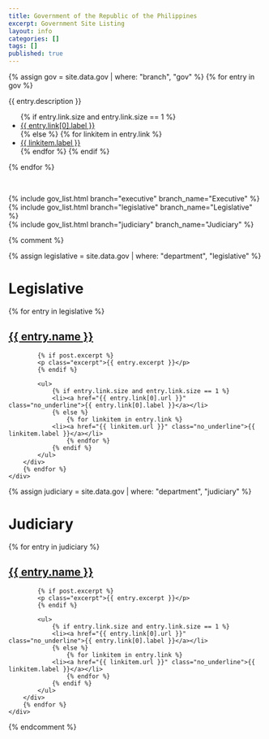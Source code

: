 ```yaml
---
title: Government of the Republic of the Philippines
excerpt: Government Site Listing
layout: info
categories: []
tags: []
published: true
---
```


{% assign gov = site.data.gov | where: "branch", "gov" %}
{% for entry in gov %}
<p>{{ entry.description }}</p>
<ul>
    {% if entry.link.size and entry.link.size == 1 %}
    <li><a href="{{ entry.link[0].url }}" class="no_underline">{{ entry.link[0].label }}</a></li>
    {% else %}
        {% for linkitem in entry.link %}
    <li><a href="{{ linkitem.url }}" class="no_underline">{{ linkitem.label }}</a></li>
        {% endfor %}
    {% endif %}
</ul>
{% endfor %}

&nbsp;

<div class="left_container">
{% include gov_list.html branch="executive" branch_name="Executive" %}
</div>

<div class="mid_container">
{% include gov_list.html branch="legislative" branch_name="Legislative" %}
</div>

<div class="right_container">
{% include gov_list.html branch="judiciary" branch_name="Judiciary" %}
</div>

{% comment %}


{% assign legislative = site.data.gov | where: "department", "legislative" %}
<div class="block sub_block block_default_fonts">
    <h1>Legislative</h1>
    <div class="entries">
        {% for entry in legislative %}
        <div class="entry">
            <h2><a href="{{ entry.url }}.html">{{ entry.name }}</a></h2>

            {% if post.excerpt %}
            <p class="excerpt">{{ entry.excerpt }}</p>
            {% endif %}

            <ul>
                {% if entry.link.size and entry.link.size == 1 %}
                <li><a href="{{ entry.link[0].url }}" class="no_underline">{{ entry.link[0].label }}</a></li>
                {% else %}
                    {% for linkitem in entry.link %}
                <li><a href="{{ linkitem.url }}" class="no_underline">{{ linkitem.label }}</a></li>
                    {% endfor %}
                {% endif %}
            </ul>
        </div>
        {% endfor %}
    </div>
</div>
</div>

<div class="right_container">
{% assign judiciary = site.data.gov | where: "department", "judiciary" %}
<div class="block sub_block block_default_fonts">
    <h1>Judiciary</h1>
    <div class="entries">
        {% for entry in judiciary %}
        <div class="entry">
            <h2><a href="{{ entry.url }}.html">{{ entry.name }}</a></h2>

            {% if post.excerpt %}
            <p class="excerpt">{{ entry.excerpt }}</p>
            {% endif %}

            <ul>
                {% if entry.link.size and entry.link.size == 1 %}
                <li><a href="{{ entry.link[0].url }}" class="no_underline">{{ entry.link[0].label }}</a></li>
                {% else %}
                    {% for linkitem in entry.link %}
                <li><a href="{{ linkitem.url }}" class="no_underline">{{ linkitem.label }}</a></li>
                    {% endfor %}
                {% endif %}
            </ul>
        </div>
        {% endfor %}
    </div>
</div>
</div>
{% endcomment %}
